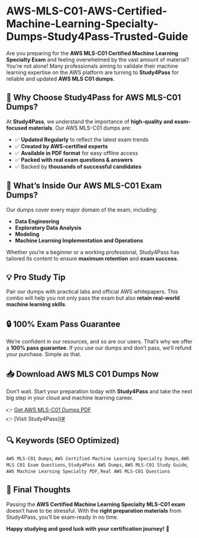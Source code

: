 # AWS-MLS-C01-AWS-Certified-Machine-Learning-Specialty-Dumps-Study4Pass-Trusted-Guide
Are you preparing for the **AWS MLS-C01 Certified Machine Learning Specialty Exam** and feeling overwhelmed by the vast amount of material? You're not alone! Many professionals aiming to validate their machine learning expertise on the AWS platform are turning to **Study4Pass** for reliable and updated **AWS MLS C01 dumps**.
## 🎯 Why Choose Study4Pass for AWS MLS-C01 Dumps?

At **Study4Pass**, we understand the importance of **high-quality and exam-focused materials**. Our AWS MLS-C01 dumps are:

- ✅ **Updated Regularly** to reflect the latest exam trends  
- ✅ **Created by AWS-certified experts**  
- ✅ **Available in PDF format** for easy offline access  
- ✅ **Packed with real exam questions & answers**  
- ✅ Backed by **thousands of successful candidates**


## 📘 What’s Inside Our AWS MLS-C01 Exam Dumps?

Our dumps cover every major domain of the exam, including:

- **Data Engineering**
- **Exploratory Data Analysis**
- **Modeling**
- **Machine Learning Implementation and Operations**

Whether you’re a beginner or a working professional, Study4Pass has tailored its content to ensure **maximum retention** and **exam success**.

## 💡 Pro Study Tip

Pair our dumps with practical labs and official AWS whitepapers. This combo will help you not only pass the exam but also **retain real-world machine learning skills**.

## 🔒 100% Exam Pass Guarantee

We’re confident in our resources, and so are our users. That’s why we offer a **100% pass guarantee**. If you use our dumps and don’t pass, we’ll refund your purchase. Simple as that.

## 📥 Download AWS MLS C01 Dumps Now

Don’t wait. Start your preparation today with **Study4Pass** and take the next big step in your cloud and machine learning career.

👉 [Get AWS MLS-C01 Dumps PDF]([#](https://study4pass.com/study-material/amazon/aws-certified-machine-learning-specialty))  
👉 [Visit Study4Pass]([#](https://study4pass.com/)


## 🔍 Keywords (SEO Optimized)

`AWS MLS-C01 Dumps`, `AWS Certified Machine Learning Specialty Dumps`, `AWS MLS C01 Exam Questions`, `Study4Pass AWS Dumps`, `AWS MLS-C01 Study Guide`, `AWS Machine Learning Specialty PDF`, `Real AWS MLS-C01 Questions`
## 🙌 Final Thoughts

Passing the **AWS Certified Machine Learning Specialty MLS-C01 exam** doesn’t have to be stressful. With the **right preparation materials** from Study4Pass, you’ll be exam-ready in no time.

**Happy studying and good luck with your certification journey!** 🚀
